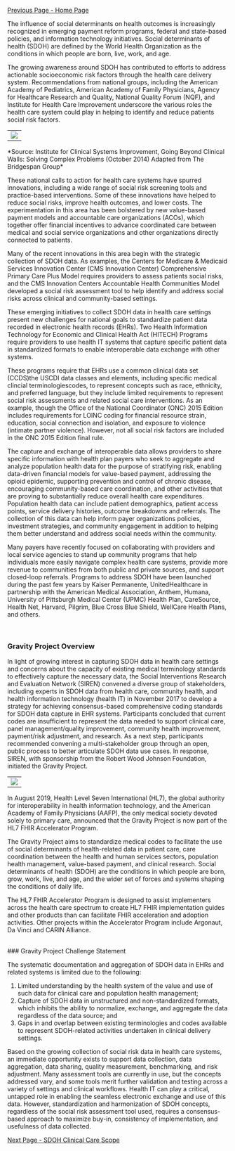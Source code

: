 [Previous Page - Home Page](index.html)

The influence of social determinants on health outcomes is increasingly recognized in emerging payment reform programs, federal and state-based policies, and information technology initiatives.  Social determinants of health (SDOH) are defined by the World Health Organization as the conditions in which people are born, live, work, and age.  

The growing awareness around SDOH has contributed to efforts to address actionable socioeconomic risk factors through the health care delivery system.  Recommendations from national groups, including the American Academy of Pediatrics, American Academy of Family Physicians, Agency for Healthcare Research and Quality, National Quality Forum (NQF), and Institute for Health Care Improvement underscore the various roles the health care system could play in helping to identify and reduce patients social risk factors. 

<table><tr><td><img src="Whatgoesintoyourhealth.jpg" /></td></tr></table>
*Source: Institute for Clinical Systems Improvement, Going Beyond Clinical Walls: Solving Complex Problems (October 2014) Adapted from The Bridgespan Group*

These national calls to action for health care systems have spurred innovations, including a wide range of social risk screening tools and practice-based interventions.   Some of these innovations have helped to reduce social risks, improve health outcomes, and lower costs.   The experimentation in this area has been bolstered by new value-based payment models and accountable care organizations (ACOs), which together offer financial incentives to advance coordinated care between medical and social service organizations and other organizations directly connected to patients. 

Many of the recent innovations in this area begin with the strategic collection of SDOH data.  As examples, the Centers for Medicare & Medicaid Services Innovation Center (CMS Innovation Center) Comprehensive Primary Care Plus Model requires providers to assess patients social risks, and the CMS Innovation Centers Accountable Health Communities Model developed a social risk assessment tool to help identify and address social risks across clinical and community-based settings. 

These emerging initiatives to collect SDOH data in health care settings present new challenges for national goals to standardize patient data recorded in electronic health records (EHRs).   Two Health Information Technology for Economic and Clinical Health Act (HITECH) Programs require providers to use health IT systems that capture specific patient data in standardized formats to enable interoperable data exchange with other systems. 

These programs require that EHRs use a common clinical data set (CCDS)the USCDI data classes and elements, including specific medical clincial terminologiescodes, to represent concepts such as race, ethnicity, and preferred language, but they include limited requirements to represent social risk assessments and related social care interventions. As an example, though the Office of the National Coordinator (ONC) 2015 Edition includes requirements for LOINC coding for financial resource strain, education, social connection and isolation, and exposure to violence (intimate partner violence). However, not all social risk factors are included in the ONC 2015 Edition final rule.

The capture and exchange of interoperable data allows providers to share specific information with health plan payers who seek to aggregate and analyze population health  data for the purpose of stratifying risk, enabling data-driven financial models for value-based payment, addressing the opioid epidemic, supporting prevention and control of chronic disease, encouraging community-based care coordination, and other activities that are proving to substantially reduce overall health care expenditures.  Population health data can include patient demographics, patient access points, service delivery histories, outcome breakdowns and referrals.  The collection of this data can help inform payer organizations policies, investment strategies, and community engagement in addition to helping them better understand and address social needs within the community.

Many payers have recently focused on collaborating with providers and local service agencies to stand up community programs that help individuals more easily navigate complex health care systems, provide more revenue to communities from both public and private sources, and support closed-loop referrals.  Programs to address SDOH have been launched during the past few years by Kaiser Permanente, UnitedHealthcare in partnership with the American Medical Association, Anthem, Humana, University of Pittsburgh Medical Center (UPMC) Health Plan, CareSource, Health Net, Harvard, Pilgrim, Blue Cross Blue Shield, WellCare Health Plans, and others. 

<br>

### Gravity Project Overview

In light of growing interest in capturing SDOH data in health care settings and concerns about the capacity of existing medical terminology standards to effectively capture the necessary data, the Social Interventions Research and Evaluation Network (SIREN) convened a diverse group of stakeholders, including experts in SDOH data from health care, community health, and health information technology (health IT) in November 2017 to develop a strategy for achieving consensus-based comprehensive coding standards for SDOH data capture in EHR systems.  Participants concluded that current codes are insufficient to represent the data needed to support clinical care, panel management/quality improvement, community health improvement, payment/risk adjustment, and research.  As a next step, participants recommended convening a multi-stakeholder group through an open, public process to better articulate SDOH data use cases.  In response, SIREN, with sponsorship from the Robert Wood Johnson Foundation, initiated the Gravity Project.

<table><tr><td><img src="GravityProjectMission.jpg" /></td></tr></table>

In August 2019, Health Level Seven International (HL7), the global authority for interoperability in health information technology, and the American Academy of Family Physicians (AAFP), the only medical society devoted solely to primary care, announced that the Gravity Project is now part of the HL7 FHIR Accelerator Program.

The Gravity Project aims to standardize medical codes to facilitate the use of social determinants of health-related data in patient care, care coordination between the health and human services sectors, population health management, value-based payment, and clinical research. Social determinants of health (SDOH) are the conditions in which people are born, grow, work, live, and age, and the wider set of forces and systems shaping the conditions of daily life.

The HL7 FHIR Accelerator Program is designed to assist implementers across the health care spectrum to create HL7 FHIR implementation guides and other products than can facilitate FHIR acceleration and adoption activities. Other projects within the Accelerator Program include Argonaut, Da Vinci and CARIN Alliance.

<br>
### Gravity Project Challenge Statement

The systematic documentation and aggregation of SDOH data in EHRs and related systems is limited due to the following: 

1.	Limited understanding by the health system of the value and use of such data for clinical care and population health management; 
2.	Capture of SDOH data in unstructured and non-standardized formats, which inhibits the ability to normalize, exchange, and aggregate the data regardless of the data source; and 
3.	Gaps in and overlap between existing terminologies and codes available to represent SDOH-related activities undertaken in clinical delivery settings.

Based on the growing collection of social risk data in health care systems, an immediate opportunity exists to support data collection, data aggregation, data sharing, quality measurement, benchmarking, and risk adjustment.   Many assessment tools are currently in use, but the concepts addressed vary, and some tools merit further validation and testing across a variety of settings and clinical workflows.  Health IT can play a critical, untapped role in enabling the seamless electronic exchange and use of this data.  However, standardization and harmonization of SDOH concepts, regardless of the social risk assessment tool used, requires a consensus-based approach to maximize buy-in, consistency of implementation, and usefulness of data collected.

[Next Page - SDOH Clinical Care Scope](sdoh_clinical_care_scope.html)